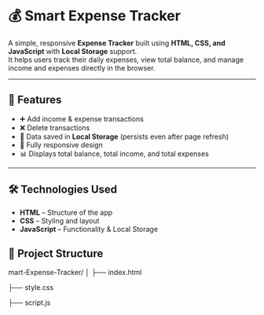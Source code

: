 # 💰 Smart Expense Tracker

A simple, responsive **Expense Tracker** built using **HTML, CSS, and JavaScript** with **Local Storage** support.  
It helps users track their daily expenses, view total balance, and manage income and expenses directly in the browser.

---

## 🚀 Features
- ➕ Add income & expense transactions
- ❌ Delete transactions
- 💾 Data saved in **Local Storage** (persists even after page refresh)
- 📱 Fully responsive design
- 📊 Displays total balance, total income, and total expenses

---

## 🛠 Technologies Used
- **HTML** – Structure of the app
- **CSS** – Styling and layout
- **JavaScript** – Functionality & Local Storage

## 📂 Project Structure
mart-Expense-Tracker/
│
├── index.html 

├── style.css 

├── script.js 

